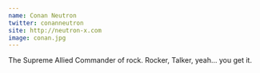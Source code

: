 ```yaml
---
name: Conan Neutron
twitter: conanneutron
site: http://neutron-x.com
image: conan.jpg
---
```


The Supreme Allied Commander of rock. Rocker, Talker, yeah... you get it.
